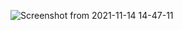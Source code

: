 ![Screenshot from 2021-11-14 14-47-11](https://user-images.githubusercontent.com/61839115/141681714-3d5ba6c2-9576-4558-807f-51eafb55065b.png)

